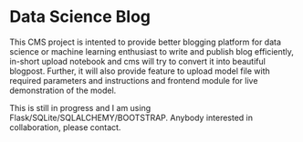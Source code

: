 # Data Science Blog

This CMS project is intented to provide better blogging platform for data science or machine learning enthusiast to write and publish blog efficiently, in-short upload notebook and cms will try to convert it into beautiful blogpost. Further, it will also provide feature to upload model file with required parameters and instructions and frontend module for live demonstration of the model.

This is still in progress and I am using Flask/SQLite/SQLALCHEMY/BOOTSTRAP. Anybody interested in collaboration, please contact. 

